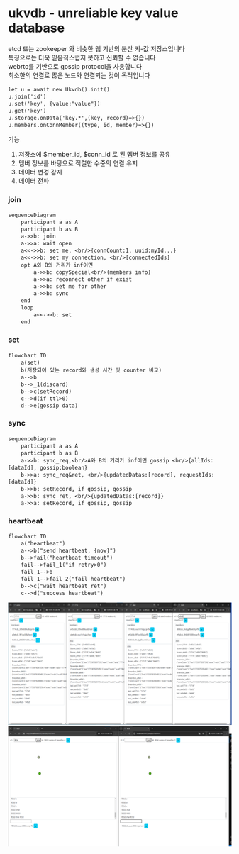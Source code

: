 # ukvdb - unreliable key value database

etcd 또는 zookeeper 와 비슷한 웹 기반의 분산 키-값 저장소입니다  
특징으로는 더욱 믿음직스럽지 못하고 신뢰할 수 없습니다  
webrtc를 기반으로 gossip protocol을 사용합니다  
최소한의 연결로 많은 노드와 연결되는 것이 목적입니다

```
let u = await new Ukvdb().init()
u.join('id')
u.set('key', {value:"value"})
u.get('key')
u.storage.onData('key.*',(key, record)=>{})
u.members.onConnMember((type, id, member)=>{})
```

기능

1. 저장소에 $member_id, $conn_id 로 된 멤버 정보를 공유
2. 멤버 정보를 바탕으로 적절한 수준의 연결 유지
3. 데이터 변경 감지
4. 데이터 전파

### join

```mermaid
sequenceDiagram
    participant a as A
    participant b as B
    a->>b: join
    a->>a: wait open
    a<<->>b: set me, <br/>{connCount:1, uuid:myId...}
    a<<->>b: set my connection, <br/>[connectedIds]
    opt A와 B의 거리가 inf이면
        a->>b: copySpecial<br/>(members info)
        a->>a: reconnect other if exist
        a->>b: set me for other
        a->>b: sync
    end
    loop
        a<<->>b: set
    end
```

### set

```mermaid
flowchart TD
    a(set)
    b(저장되어 있는 record와 생성 시간 및 counter 비교)
    a-->b
    b-->_1(discard)
    b-->c(setRecord)
    c-->d(if ttl>0)
    d-->e(gossip data)
```

### sync

```mermaid
sequenceDiagram
    participant a as A
    participant b as B
    a->>b: sync_req,<br/>A와 B의 거리가 inf이면 gossip <br/>{allIds:[dataId], gossip:boolean}
    b->>a: sync_req&ret, <br/>{updatedDatas:[record], requestIds:[dataId]}
    b->>b: setRecord, if gossip, gossip
    a->>b: sync_ret, <br/>{updatedDatas:[record]}
    a->>a: setRecord, if gossip, gossip
```

### heartbeat

```mermaid
flowchart TD
    a("heartbeat")
    a-->b("send heartbeat, {now}")
    b-->fail("heartbeat timeout")
    fail-->fail_1("if retry>0")
    fail_1-->b
    fail_1-->fail_2("fail heartbeat")
    b-->c("wait heartbeat_ret")
    c-->d("success heartbeat")
```

![data](sample/data.png)
![chat&2d](sample/chatAnd2d.png)
